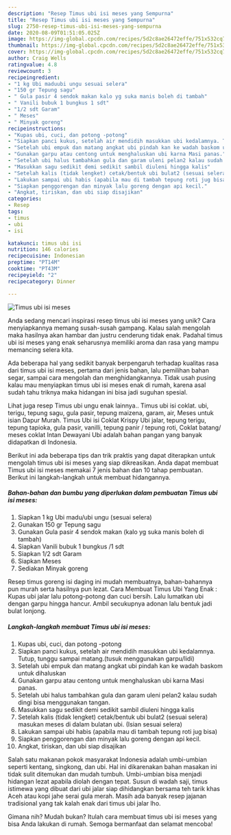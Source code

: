 ```yaml
---
description: "Resep Timus ubi isi meses yang Sempurna"
title: "Resep Timus ubi isi meses yang Sempurna"
slug: 2750-resep-timus-ubi-isi-meses-yang-sempurna
date: 2020-08-09T01:51:05.025Z
image: https://img-global.cpcdn.com/recipes/5d2c8ae26472effe/751x532cq70/timus-ubi-isi-meses-foto-resep-utama.jpg
thumbnail: https://img-global.cpcdn.com/recipes/5d2c8ae26472effe/751x532cq70/timus-ubi-isi-meses-foto-resep-utama.jpg
cover: https://img-global.cpcdn.com/recipes/5d2c8ae26472effe/751x532cq70/timus-ubi-isi-meses-foto-resep-utama.jpg
author: Craig Wells
ratingvalue: 4.8
reviewcount: 3
recipeingredient:
- "1 kg Ubi maduubi ungu sesuai selera"
- "150 gr Tepung sagu"
- " Gula pasir 4 sendok makan kalo yg suka manis boleh di tambah"
- " Vanili bubuk 1 bungkus 1 sdt"
- "1/2 sdt Garam"
- " Meses"
- " Minyak goreng"
recipeinstructions:
- "Kupas ubi, cuci, dan potong -potong"
- "Siapkan panci kukus, setelah air mendidih masukkan ubi kedalamnya. Tutup, tunggu sampai matang.(tusuk menggunakan garpu/lidi)"
- "Setelah ubi empuk dan matang angkat ubi pindah kan ke wadah baskom untuk dihaluskan"
- "Gunakan garpu atau centong untuk menghaluskan ubi karna Masi panas."
- "Setelah ubi halus tambahkan gula dan garam uleni pelan2 kalau sudah dingi bisa menggunakan tangan."
- "Masukkan sagu sedikit demi sedikit sambil diuleni hingga kalis"
- "Setelah kalis (tidak lengket) cetak/bentuk ubi bulat2 (sesuai selera) masukan meses di dalam bulatan ubi. (Isian sesuai selera)"
- "Lakukan sampai ubi habis (apabila mau di tambah tepung roti jug bisa)"
- "Siapkan penggorengan dan minyak lalu goreng dengan api kecil."
- "Angkat, tiriskan, dan ubi siap disajikan"
categories:
- Resep
tags:
- timus
- ubi
- isi

katakunci: timus ubi isi 
nutrition: 146 calories
recipecuisine: Indonesian
preptime: "PT14M"
cooktime: "PT43M"
recipeyield: "2"
recipecategory: Dinner

---
```



![Timus ubi isi meses](https://img-global.cpcdn.com/recipes/5d2c8ae26472effe/751x532cq70/timus-ubi-isi-meses-foto-resep-utama.jpg)

Anda sedang mencari inspirasi resep timus ubi isi meses yang unik? Cara menyiapkannya memang susah-susah gampang. Kalau salah mengolah maka hasilnya akan hambar dan justru cenderung tidak enak. Padahal timus ubi isi meses yang enak seharusnya memiliki aroma dan rasa yang mampu memancing selera kita.

Ada beberapa hal yang sedikit banyak berpengaruh terhadap kualitas rasa dari timus ubi isi meses, pertama dari jenis bahan, lalu pemilihan bahan segar, sampai cara mengolah dan menghidangkannya. Tidak usah pusing kalau mau menyiapkan timus ubi isi meses enak di rumah, karena asal sudah tahu triknya maka hidangan ini bisa jadi suguhan spesial.

Lihat juga resep Timus ubi ungu enak lainnya.. Timus ubi isi coklat. ubi, terigu, tepung sagu, gula pasir, tepung maizena, garam, air, Meses untuk isian Dapur Murah. Timus Ubi isi Coklat Krispy Ubi jalar, tepung terigu, tepung tapioka, gula pasir, vanilli, tepung panir / tepung roti, Coklat batang/ meses coklat Intan Dewayani Ubi adalah bahan pangan yang banyak didapatkan di Indonesia.


Berikut ini ada beberapa tips dan trik praktis yang dapat diterapkan untuk mengolah timus ubi isi meses yang siap dikreasikan. Anda dapat membuat Timus ubi isi meses memakai 7 jenis bahan dan 10 tahap pembuatan. Berikut ini langkah-langkah untuk membuat hidangannya.

<!--inarticleads1-->

##### Bahan-bahan dan bumbu yang diperlukan dalam pembuatan Timus ubi isi meses:

1. Siapkan 1 kg Ubi madu/ubi ungu (sesuai selera)
1. Gunakan 150 gr Tepung sagu
1. Gunakan  Gula pasir 4 sendok makan (kalo yg suka manis boleh di tambah)
1. Siapkan  Vanili bubuk 1 bungkus /1 sdt
1. Siapkan 1/2 sdt Garam
1. Siapkan  Meses
1. Sediakan  Minyak goreng


Resep timus goreng isi daging ini mudah membuatnya, bahan-bahannya pun murah serta hasilnya pun lezat. Cara Membuat Timus Ubi Yang Enak : Kupas ubi jalar lalu potong-potong dan cuci bersih. Lalu lumatkan ubi dengan garpu hingga hancur. Ambil secukupnya adonan lalu bentuk jadi bulat lonjong. 

<!--inarticleads2-->

##### Langkah-langkah membuat Timus ubi isi meses:

1. Kupas ubi, cuci, dan potong -potong
1. Siapkan panci kukus, setelah air mendidih masukkan ubi kedalamnya. Tutup, tunggu sampai matang.(tusuk menggunakan garpu/lidi)
1. Setelah ubi empuk dan matang angkat ubi pindah kan ke wadah baskom untuk dihaluskan
1. Gunakan garpu atau centong untuk menghaluskan ubi karna Masi panas.
1. Setelah ubi halus tambahkan gula dan garam uleni pelan2 kalau sudah dingi bisa menggunakan tangan.
1. Masukkan sagu sedikit demi sedikit sambil diuleni hingga kalis
1. Setelah kalis (tidak lengket) cetak/bentuk ubi bulat2 (sesuai selera) masukan meses di dalam bulatan ubi. (Isian sesuai selera)
1. Lakukan sampai ubi habis (apabila mau di tambah tepung roti jug bisa)
1. Siapkan penggorengan dan minyak lalu goreng dengan api kecil.
1. Angkat, tiriskan, dan ubi siap disajikan


Salah satu makanan pokok masyarakat Indonesia adalah umbi-umbian seperti kentang, singkong, dan ubi. Hal ini dikarenakan bahan masakan ini tidak sulit ditemukan dan mudah tumbuh. Umbi-umbian bisa menjadi hidangan lezat apabila diolah dengan tepat. Susun di wadah saji, timus istimewa yang dibuat dari ubi jalar siap dihidangkan bersama teh tarik khas Aceh atau kopi jahe serai gula merah. Masih ada banyak resep jajanan tradisional yang tak kalah enak dari timus ubi jalar lho. 

Gimana nih? Mudah bukan? Itulah cara membuat timus ubi isi meses yang bisa Anda lakukan di rumah. Semoga bermanfaat dan selamat mencoba!
